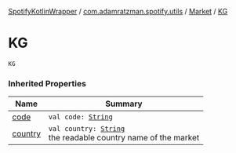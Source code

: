 [SpotifyKotlinWrapper](../../index.md) / [com.adamratzman.spotify.utils](../index.md) / [Market](index.md) / [KG](./-k-g.md)

# KG

`KG`

### Inherited Properties

| Name | Summary |
|---|---|
| [code](code.md) | `val code: `[`String`](https://kotlinlang.org/api/latest/jvm/stdlib/kotlin/-string/index.html) |
| [country](country.md) | `val country: `[`String`](https://kotlinlang.org/api/latest/jvm/stdlib/kotlin/-string/index.html)<br>the readable country name of the market |
